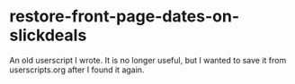 restore-front-page-dates-on-slickdeals
======================================

An old userscript I wrote. It is no longer useful, but I wanted to save it from userscripts.org after I found it again.
